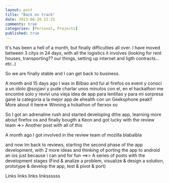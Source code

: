 ```yaml
---
layout: post
title: "Back on track"
date: 2013-06-26 22:25
comments: true
categories: [Personal, Projects]
published: true
---
```


It's has been a hell of a month, but finally difficulties all over. I have moved between 3 citys in 24 days, with all the logistics it involves (looking for rent houses, transporting?? our things, setting up internet and ligth contracts... etc..)

So we are finally stable and I can get back to business.

A month and 15 days ago I was in Bilbao and fui al firefos os event y conocí a un ídolo @soyjavi y pude charlar unos minutos con el, en el hackathon me encontré solo y reviví una vieja idea de app para lentillas y para mi sorpresa gané la categoría a la mejor app de ehealth con un Geeksphone peak!! More about it here=> Winning a hckathon of fierxox so

So I got an adrenaline rush and started developing dthe app, learning more about firefox os and finally bougth a Keon and got lucky with the review team
=>> Another post with all of this

A month ago I got involved in the review team of mozilla blabalbla

and now Im back to reviews, starting the second phase of the app development, with 2 more ideas and thinking of porting the app to android an ios just because i can and for fun
==>> A series of posts with the development stages (Find & analize a problem, visualize & design a solution, prototype & develop the app, test & pivot & port)

Links links links linkssssss